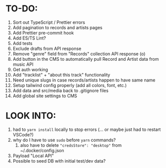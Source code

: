 # TO-DO:

1. Sort out TypeScript / Prettier errors
2. Add pagination to records and artists pages
3. Add Prettier pre-commit hook
4. Add ES/TS Lint?
5. Add tests
6. Exclude drafts from API response
7. Remove "genre" field from "Records" collection API response (o)
8. Add button in the CMS to automatically pull Record and Artist data from music API
9. Get auth working
10. Add "tracklist" + "about this track" functionality
11. Need unique slugs in case records/artists happen to have same name
12. Setup tailwind config properly (add all colors, font, etc.)
13. Add data and src/media back to .gitignore files
14. Add global site settings to CMS

# LOOK INTO:

1. had to `yarn install` locally to stop errors (... or maybe just had to restart VSCode?)
2. why do I have to use `sudo` before `yarn` commands?
   1. also have to delete `"credsStore": "desktop"` from ~/.docker/config.json
3. Payload "Local API"
4. Possible to seed DB with initial test/dev data?
